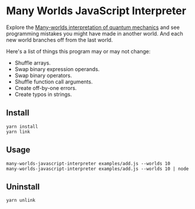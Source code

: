 # Many Worlds JavaScript Interpreter

Explore the [Many-worlds interpretation of quantum mechanics](https://en.wikipedia.org/wiki/Many-worlds_interpretation)
and see programming mistakes you might have made in another world. And each
new world branches off from the last world.

Here's a list of things this program may or may not change:

- Shuffle arrays.
- Swap binary expression operands.
- Swap binary operators.
- Shuffle function call arguments.
- Create off-by-one errors.
- Create typos in strings.

## Install

    yarn install
    yarn link

## Usage

    many-worlds-javascript-interpreter examples/add.js --worlds 10
    many-worlds-javascript-interpreter examples/add.js --worlds 10 | node

## Uninstall

    yarn unlink
